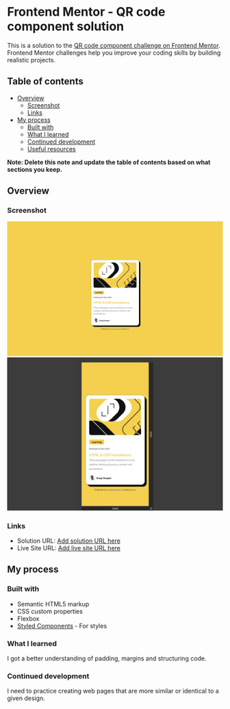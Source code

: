 # Frontend Mentor - QR code component solution

This is a solution to the [QR code component challenge on Frontend Mentor](https://www.frontendmentor.io/challenges/qr-code-component-iux_sIO_H). Frontend Mentor challenges help you improve your coding skills by building realistic projects. 

## Table of contents

- [Overview](#overview)
  - [Screenshot](#screenshot)
  - [Links](#links)
- [My process](#my-process)
  - [Built with](#built-with)
  - [What I learned](#what-i-learned)
  - [Continued development](#continued-development)
  - [Useful resources](#useful-resources)

**Note: Delete this note and update the table of contents based on what sections you keep.**

## Overview

### Screenshot

![](screenshot1.png)
![](screenshot2.png)

### Links

- Solution URL: [Add solution URL here](https://www.frontendmentor.io/solutions/qrcodecomponent-oxBgbZI-2A)
- Live Site URL: [Add live site URL here](https://nyynca.github.io/QR-code-component/)

## My process

### Built with

- Semantic HTML5 markup
- CSS custom properties
- Flexbox
- [Styled Components](https://styled-components.com/) - For styles

### What I learned

I got a better understanding of padding, margins and structuring code.


### Continued development

I need to practice creating web pages that are more similar or identical to a given design.

